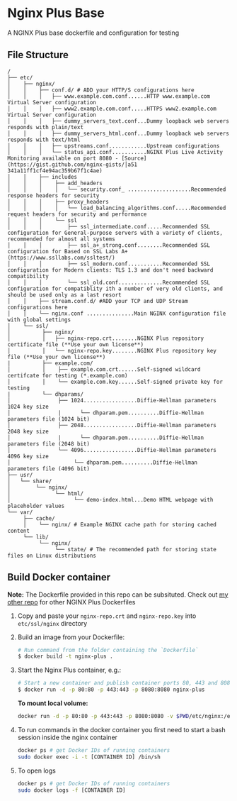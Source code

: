 # Nginx Plus Base

A NGINX Plus base dockerfile and configuration for testing

## File Structure

```
/
├── etc/
│    ├── nginx/
│    │    ├── conf.d/ # ADD your HTTP/S configurations here
│    │    │   ├── www.example.com.conf......HTTP www.example.com Virtual Server configuration
│    │    │   ├── www2.example.com.conf.....HTTPS www2.example.com Virtual Server configuration
│    │    │   ├── dummy_servers_text.conf...Dummy loopback web servers responds with plain/text
│    │    │   ├── dummy_servers_html.conf...Dummy loopback web servers responds with text/html
│    │    │   ├── upstreams.conf............Upstream configurations
│    │    │   └── status_api.conf...........NGINX Plus Live Activity Monitoring available on port 8080 - [Source](https://gist.github.com/nginx-gists/│a51 341a11ff1cf4e94ac359b67f1c4ae)
│    │    ├── includes
│    │    │    ├── add_headers
│    │    │    │   └── security.conf_ ....................Recommended response headers for security
│    │    │    ├── proxy_headers
│    │    │    │   └── load_balancing_algorithms.conf.....Recommended request headers for security and performance
│    │    │    └── ssl
│    │    │        ├── ssl_intermediate.conf.....Recommended SSL configuration for General-purpose servers with a variety of clients, recommended for almost all systems
│    │    │        ├── ssl_a+_strong.conf........Recommended SSL configuration for Based on SSL Labs A+ (https://www.ssllabs.com/ssltest/)
│    │    │        ├── ssl_modern.conf...........Recommended SSL configuration for Modern clients: TLS 1.3 and don't need backward compatibility
│    │    │        └── ssl_old.conf..............Recommended SSL configuration for compatiblity ith a number of very old clients, and should be used only as a last resort
│    │    ├── stream.conf.d/ #ADD your TCP and UDP Stream configurations here
│    │    └── nginx.conf ...............Main NGINX configuration file with global settings
│    └── ssl/
│          ├── nginx/
│          │   ├── nginx-repo.crt........NGINX Plus repository certificate file (**Use your own license**)
│          │   └── nginx-repo.key........NGINX Plus repository key file (**Use your own license**)
|          ├── example.com/
│          │    ├── example.com.crt......Self-signed wildcard certifcate for testing (*.example.com)
│          │    └── example.com.key......Self-signed private key for testing
|          └── dhparams/
│               ├── 1024.................Diffie-Hellman parameters 1024 key size
│               |      └── dhparam.pem..........Diffie-Hellman parameters file (1024 bit)
│               ├── 2048.................Diffie-Hellman parameters 2048 key size
│               |      └── dhparam.pem..........Diffie-Hellman parameters file (2048 bit)
│               └── 4096.................Diffie-Hellman parameters 4096 key size
│                    └── dhparam.pem..........Diffie-Hellman parameters file (4096 bit)
├── usr/
│   └── share/
│        └── nginx/
│              └── html/
│                    └── demo-index.html...Demo HTML webpage with placeholder values
└── var/
     ├── cache/
     │    └── nginx/ # Example NGINX cache path for storing cached content
     └── lib/
          └── nginx/
               └── state/ # The recommended path for storing state files on Linux distributions
```

## Build Docker container

**Note:** The Dockerfile provided in this repo can be subsituted. Check out [my
other repo](https://github.com/armsultan/nginx-plus-dockerfiles) for other NGINX
Plus Dockerfiles

 1. Copy and paste your `nginx-repo.crt` and `nginx-repo.key` into `etc/ssl/nginx` directory

 2. Build an image from your Dockerfile:
    ```bash
    # Run command from the folder containing the `Dockerfile`
    $ docker build -t nginx-plus .
    ```
 3. Start the Nginx Plus container, e.g.:
    ```bash
    # Start a new container and publish container ports 80, 443 and 8080 to the host
    $ docker run -d -p 80:80 -p 443:443 -p 8080:8080 nginx-plus
    ```

    **To mount local volume:**

    ```bash
    docker run -d -p 80:80 -p 443:443 -p 8080:8080 -v $PWD/etc/nginx:/etc/nginx nginx-plus
    ```

 4. To run commands in the docker container you first need to start a bash session inside the nginx container
    ```bash
    docker ps # get Docker IDs of running containers
    sudo docker exec -i -t [CONTAINER ID] /bin/sh
    ```

 5. To open logs
    ```bash
    docker ps # get Docker IDs of running containers
    sudo docker logs -f [CONTAINER ID]
    ```